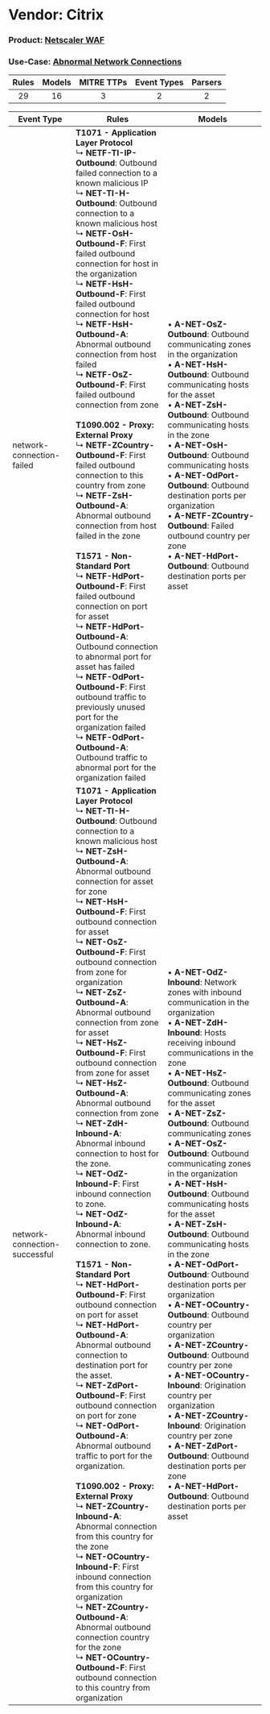 Vendor: Citrix
==============
### Product: [Netscaler WAF](../ds_citrix_netscaler_waf.md)
### Use-Case: [Abnormal Network Connections](../../../../UseCases/uc_abnormal_network_connections.md)

| Rules | Models | MITRE TTPs | Event Types | Parsers |
|:-----:|:------:|:----------:|:-----------:|:-------:|
|  29   |   16   |     3      |      2      |    2    |

| Event Type                    | Rules                                                                                                                                                                                                                                                                                                                                                                                                                                                                                                                                                                                                                                                                                                                                                                                                                                                                                                                                                                                                                                                                                                                                                                                                                                                                                                                                                                                                                                                                                                                                                                                                                                                                           | Models                                                                                                                                                                                                                                                                                                                                                                                                                                                                                                                                                                                                                                                                                                                                                                                                                                                                                                                                                                                                                                                                              |
| ----------------------------- | ------------------------------------------------------------------------------------------------------------------------------------------------------------------------------------------------------------------------------------------------------------------------------------------------------------------------------------------------------------------------------------------------------------------------------------------------------------------------------------------------------------------------------------------------------------------------------------------------------------------------------------------------------------------------------------------------------------------------------------------------------------------------------------------------------------------------------------------------------------------------------------------------------------------------------------------------------------------------------------------------------------------------------------------------------------------------------------------------------------------------------------------------------------------------------------------------------------------------------------------------------------------------------------------------------------------------------------------------------------------------------------------------------------------------------------------------------------------------------------------------------------------------------------------------------------------------------------------------------------------------------------------------------------------------------- | ----------------------------------------------------------------------------------------------------------------------------------------------------------------------------------------------------------------------------------------------------------------------------------------------------------------------------------------------------------------------------------------------------------------------------------------------------------------------------------------------------------------------------------------------------------------------------------------------------------------------------------------------------------------------------------------------------------------------------------------------------------------------------------------------------------------------------------------------------------------------------------------------------------------------------------------------------------------------------------------------------------------------------------------------------------------------------------- |
| network-connection-failed     | <b>T1071 - Application Layer Protocol</b><br> ↳ <b>NETF-TI-IP-Outbound</b>: Outbound failed connection to a known malicious IP<br> ↳ <b>NET-TI-H-Outbound</b>: Outbound connection to a known malicious host<br> ↳ <b>NETF-OsH-Outbound-F</b>: First failed outbound connection for host in the organization<br> ↳ <b>NETF-HsH-Outbound-F</b>: First failed outbound connection for host<br> ↳ <b>NETF-HsH-Outbound-A</b>: Abnormal outbound connection from host failed<br> ↳ <b>NETF-OsZ-Outbound-F</b>: First failed outbound connection from zone<br><br><b>T1090.002 - Proxy: External Proxy</b><br> ↳ <b>NETF-ZCountry-Outbound-F</b>: First failed outbound connection to this country from zone<br> ↳ <b>NETF-ZsH-Outbound-A</b>: Abnormal outbound connection from host failed in the zone<br><br><b>T1571 - Non-Standard Port</b><br> ↳ <b>NETF-HdPort-Outbound-F</b>: First failed outbound connection on port for asset<br> ↳ <b>NETF-HdPort-Outbound-A</b>: Outbound connection to abnormal port for asset has failed<br> ↳ <b>NETF-OdPort-Outbound-F</b>: First outbound traffic to previously unused port for the organization failed<br> ↳ <b>NETF-OdPort-Outbound-A</b>: Outbound traffic to abnormal port for the organization failed                                                                                                                                                                                                                                                                                                                                                                                                                         |  • <b>A-NET-OsZ-Outbound</b>: Outbound communicating zones in the organization<br> • <b>A-NET-HsH-Outbound</b>: Outbound communicating hosts for the asset<br> • <b>A-NET-ZsH-Outbound</b>: Outbound communicating hosts in the zone<br> • <b>A-NET-OsH-Outbound</b>: Outbound communicating hosts<br> • <b>A-NET-OdPort-Outbound</b>: Outbound destination ports per organization<br> • <b>A-NETF-ZCountry-Outbound</b>: Failed outbound country per zone<br> • <b>A-NET-HdPort-Outbound</b>: Outbound destination ports per asset                                                                                                                                                                                                                                                                                                                                                                                                                                                                                                                                                 |
| network-connection-successful | <b>T1071 - Application Layer Protocol</b><br> ↳ <b>NET-TI-H-Outbound</b>: Outbound connection to a known malicious host<br> ↳ <b>NET-ZsH-Outbound-A</b>: Abnormal outbound connection for asset for zone<br> ↳ <b>NET-HsH-Outbound-F</b>: First outbound connection for asset<br> ↳ <b>NET-OsZ-Outbound-F</b>: First outbound connection from zone for organization<br> ↳ <b>NET-ZsZ-Outbound-A</b>: Abnormal outbound connection from zone for asset<br> ↳ <b>NET-HsZ-Outbound-F</b>: First outbound connection from zone for asset<br> ↳ <b>NET-HsZ-Outbound-A</b>: Abnormal outbound connection from zone<br> ↳ <b>NET-ZdH-Inbound-A</b>: Abnormal inbound connection to host for the zone.<br> ↳ <b>NET-OdZ-Inbound-F</b>: First inbound connection to zone.<br> ↳ <b>NET-OdZ-Inbound-A</b>: Abnormal inbound connection to zone.<br><br><b>T1571 - Non-Standard Port</b><br> ↳ <b>NET-HdPort-Outbound-F</b>: First outbound connection on port for asset<br> ↳ <b>NET-HdPort-Outbound-A</b>: Abnormal outbound connection to destination port for the asset.<br> ↳ <b>NET-ZdPort-Outbound-F</b>: First outbound connection on port for zone<br> ↳ <b>NET-OdPort-Outbound-A</b>: Abnormal outbound traffic to port for the organization.<br><br><b>T1090.002 - Proxy: External Proxy</b><br> ↳ <b>NET-ZCountry-Inbound-A</b>: Abnormal connection from this country for the zone<br> ↳ <b>NET-OCountry-Inbound-F</b>: First inbound connection from this country for organization<br> ↳ <b>NET-ZCountry-Outbound-A</b>: Abnormal outbound connection country for the zone<br> ↳ <b>NET-OCountry-Outbound-F</b>: First outbound connection to this country from organization |  • <b>A-NET-OdZ-Inbound</b>: Network zones with inbound communication in the organization<br> • <b>A-NET-ZdH-Inbound</b>: Hosts receiving inbound communications in the zone<br> • <b>A-NET-HsZ-Outbound</b>: Outbound communicating zones for the asset<br> • <b>A-NET-ZsZ-Outbound</b>: Outbound communicating zones<br> • <b>A-NET-OsZ-Outbound</b>: Outbound communicating zones in the organization<br> • <b>A-NET-HsH-Outbound</b>: Outbound communicating hosts for the asset<br> • <b>A-NET-ZsH-Outbound</b>: Outbound communicating hosts in the zone<br> • <b>A-NET-OdPort-Outbound</b>: Outbound destination ports per organization<br> • <b>A-NET-OCountry-Outbound</b>: Outbound country per organization<br> • <b>A-NET-ZCountry-Outbound</b>: Outbound country per zone<br> • <b>A-NET-OCountry-Inbound</b>: Origination country per organization<br> • <b>A-NET-ZCountry-Inbound</b>: Origination country per zone<br> • <b>A-NET-ZdPort-Outbound</b>: Outbound destination ports per zone<br> • <b>A-NET-HdPort-Outbound</b>: Outbound destination ports per asset |